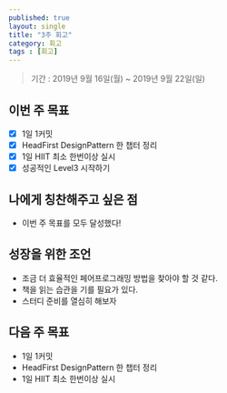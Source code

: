 ```yaml
---
published: true
layout: single
title: "3주 회고"
category: 회고
tags : [회고]
---
```

> 기간 : 2019년 9월 16일(월) ~ 2019년 9월 22일(일)

## 이번 주 목표
- [x] 1일 1커밋
- [x] HeadFirst DesignPattern 한 챕터 정리
- [x] 1일 HIIT 최소 한번이상 실시
- [x] 성공적인 Level3 시작하기

## 나에게 칭찬해주고 싶은 점
- 이번 주 목표를 모두 달성했다!

## 성장을 위한 조언
- 조금 더 효율적인 페어프로그래밍 방법을 찾아야 할 것 같다.
- 책을 읽는 습관을 기를 필요가 있다.
- 스터디 준비를 열심히 해보자

## 다음 주 목표
- 1일 1커밋
- HeadFirst DesignPattern 한 챕터 정리
- 1일 HIIT 최소 한번이상 실시